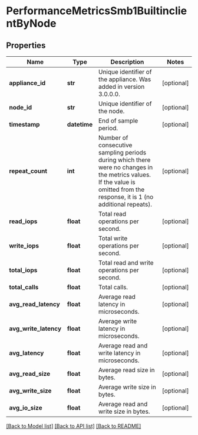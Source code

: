 # PerformanceMetricsSmb1BuiltinclientByNode

## Properties
Name | Type | Description | Notes
------------ | ------------- | ------------- | -------------
**appliance_id** | **str** | Unique identifier of the appliance. Was added in version 3.0.0.0. | [optional] 
**node_id** | **str** | Unique identifier of the node. | [optional] 
**timestamp** | **datetime** | End of sample period. | [optional] 
**repeat_count** | **int** | Number of consecutive sampling periods during which there were no changes in the metrics values. If the value is omitted from the response, it is 1 (no additional repeats).  | [optional] 
**read_iops** | **float** | Total read operations per second. | [optional] 
**write_iops** | **float** | Total write operations per second. | [optional] 
**total_iops** | **float** | Total read and write operations per second. | [optional] 
**total_calls** | **float** | Total calls. | [optional] 
**avg_read_latency** | **float** | Average read latency in microseconds. | [optional] 
**avg_write_latency** | **float** | Average write latency in microseconds. | [optional] 
**avg_latency** | **float** | Average read and write latency in microseconds. | [optional] 
**avg_read_size** | **float** | Average read size in bytes. | [optional] 
**avg_write_size** | **float** | Average write size in bytes. | [optional] 
**avg_io_size** | **float** | Average read and write size in bytes. | [optional] 

[[Back to Model list]](../README.md#documentation-for-models) [[Back to API list]](../README.md#documentation-for-api-endpoints) [[Back to README]](../README.md)


